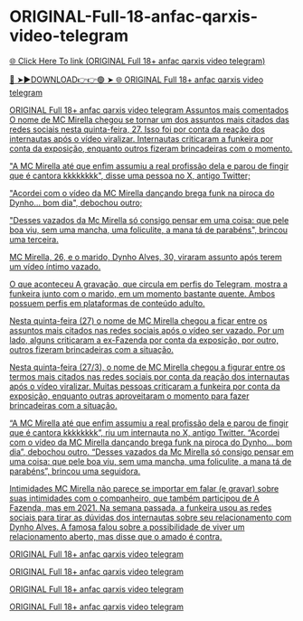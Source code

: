 # ORIGINAL-Full-18-anfac-qarxis-video-telegram

<a href="https://mythbusterz.com/jhgdsfg"> 🌐 Click Here To link (ORIGINAL Full 18+ anfac qarxis video telegram)

🔴 ➤►DOWNLOAD👉👉🟢 ➤  <a href="https://mythbusterz.com/jhgdsfg"> 🌐 ORIGINAL Full 18+ anfac qarxis video telegram


ORIGINAL Full 18+ anfac qarxis video telegram
Assuntos mais comentados O nome de MC Mirella chegou se tornar um dos assuntos mais citados das redes sociais nesta quinta-feira, 27. Isso foi por conta da reação dos internautas após o vídeo viralizar. Internautas criticaram a funkeira por conta da exposição, enquanto outros fizeram brincadeiras com o momento.

"A MC Mirella até que enfim assumiu a real profissão dela e parou de fingir que é cantora kkkkkkkk", disse uma pessoa no X, antigo Twitter;

"Acordei com o vídeo da MC Mirella dançando brega funk na piroca do Dynho… bom dia", debochou outro;

"Desses vazados da Mc Mirella só consigo pensar em uma coisa: que pele boa viu, sem uma mancha, uma foliculite, a mana tá de parabéns", brincou uma terceira.

MC Mirella, 26, e o marido, Dynho Alves, 30, viraram assunto após terem um vídeo íntimo vazado.

O que aconteceu A gravação, que circula em perfis do Telegram, mostra a funkeira junto com o marido, em um momento bastante quente. Ambos possuem perfis em plataformas de conteúdo adulto.

Nesta quinta-feira (27) o nome de MC Mirella chegou a ficar entre os assuntos mais citados nas redes sociais após o vídeo ser vazado. Por um lado, alguns criticaram a ex-Fazenda por conta da exposição, por outro, outros fizeram brincadeiras com a situação.

Nesta quinta-feira (27/3), o nome de MC Mirella chegou a figurar entre os termos mais citados nas redes sociais por conta da reação dos internautas após o vídeo viralizar. Muitas pessoas criticaram a funkeira por conta da exposição, enquanto outras aproveitaram o momento para fazer brincadeiras com a situação.

“A MC Mirella até que enfim assumiu a real profissão dela e parou de fingir que é cantora kkkkkkkk”, riu um internauta no X, antigo Twitter. “Acordei com o vídeo da MC Mirella dançando brega funk na piroca do Dynho… bom dia”, debochou outro. “Desses vazados da Mc Mirella só consigo pensar em uma coisa: que pele boa viu, sem uma mancha, uma foliculite, a mana tá de parabéns”, brincou uma seguidora.

Intimidades MC Mirella não parece se importar em falar (e gravar) sobre suas intimidades com o companheiro, que também participou de A Fazenda, mas em 2021. Na semana passada, a funkeira usou as redes sociais para tirar as dúvidas dos internautas sobre seu relacionamento com Dynho Alves. A famosa falou sobre a possibilidade de viver um relacionamento aberto, mas disse que o amado é contra.

ORIGINAL Full 18+ anfac qarxis video telegram

ORIGINAL Full 18+ anfac qarxis video telegram

ORIGINAL Full 18+ anfac qarxis video telegram

ORIGINAL Full 18+ anfac qarxis video telegram
